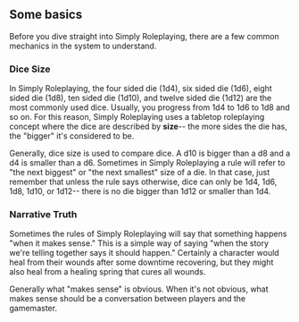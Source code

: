 ## Some basics

Before you dive straight into Simply Roleplaying, there are a few common mechanics in the system to understand.

### Dice Size

In Simply Roleplaying, the four sided die (1d4), six sided die (1d6), eight sided die (1d8), ten sided die (1d10), and twelve sided die (1d12) are the most commonly used dice. Usually, you progress from 1d4 to 1d6 to 1d8 and so on. For this reason, Simply Roleplaying uses a tabletop roleplaying concept where the dice are described by **size**-- the more sides the die has, the "bigger" it's considered to be.

Generally, dice size is used to compare dice. A d10 is bigger than a d8 and a d4 is smaller than a d6. Sometimes in Simply Roleplaying a rule will refer to "the next biggest"  or "the next smallest" size of a die. In that case, just remember that unless the rule says otherwise, dice can only be 1d4, 1d6, 1d8, 1d10, or 1d12-- there is no die bigger than 1d12 or smaller than 1d4.

### Narrative Truth

Sometimes the rules of Simply Roleplaying will say that something happens "when it makes sense." This is a simple way of saying "when the story we're telling together says it should happen." Certainly a character would heal from their wounds after some downtime recovering, but they might also heal from a healing spring that cures all wounds.

Generally what "makes sense" is obvious. When it's not obvious, what makes sense should be a conversation between players and the gamemaster.


